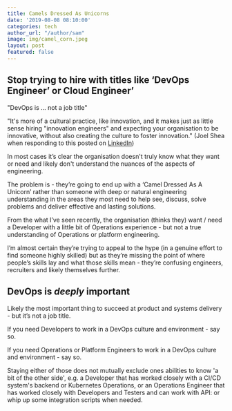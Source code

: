 ```yaml
---
title: Camels Dressed As Unicorns
date: '2019-08-08 08:10:00'
categories: tech
author_url: "/author/sam"
image: img/camel_corn.jpeg
layout: post
featured: false
---
```


## Stop trying to hire with titles like ‘DevOps Engineer’ or Cloud Engineer’

"DevOps is ... not a job title"

"It's more of a cultural practice, like innovation, and it makes just as little sense hiring "innovation engineers" and expecting your organisation to be innovative, without also creating the culture to foster innovation." (Joel Shea when responding to this posted on [LinkedIn](https://www.linkedin.com/posts/activity-6564991913110368256-WxFP))

In most cases it’s clear the organisation doesn't truly know what they want or need and likely don't understand the nuances of the aspects of engineering.

The problem is - they’re going to end up with a ‘Camel Dressed As A Unicorn’ rather than someone with deep or natural engineering understanding in the areas they most need to help see, discuss, solve problems and deliver effective and lasting solutions.

From the what I’ve seen recently, the organisation (thinks they) want / need a Developer with a little bit of Operations experience - but not a true understanding of Operations or platform engineering.

I’m almost certain they’re trying to appeal to the hype (in a genuine effort to find someone highly skilled) but as they’re missing the point of where people’s skills lay and what those skills mean - they’re confusing engineers, recruiters and likely themselves further.

## DevOps is _deeply_ important

Likely the most important thing to succeed at product and systems delivery - but it’s not a job title.


If you need Developers to work in a DevOps culture and environment - say so.

If you need Operations or Platform Engineers to work in a DevOps culture and environment - say so.

Staying either of those does not mutually exclude ones abilities to know 'a bit of the other side', e.g. a Developer that has worked closely with a CI/CD system's backend or Kubernetes Operations, or an Operations Engineer that has worked closely with Developers and Testers and can work with API: or whip up some integration scripts when needed.